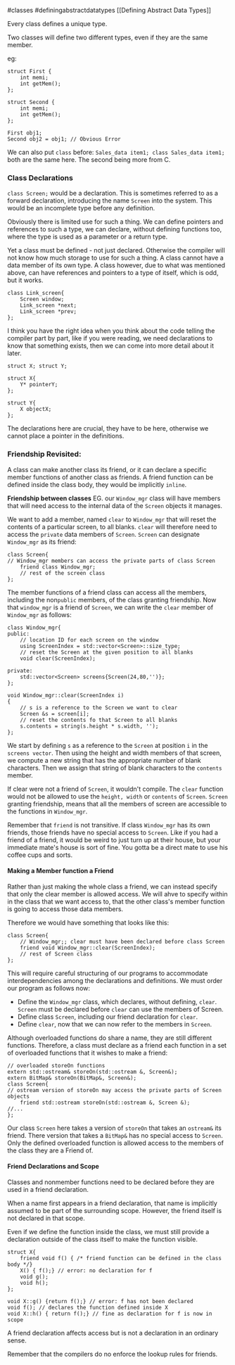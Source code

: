 #classes
#definingabstractdatatypes [[Defining Abstract Data Types]]



Every class defines a unique type. 


Two classes will define two different types, even if they are the same member. 

eg: 
```
struct First { 
	int memi; 
	int getMem(); 
};

struct Second { 
	int memi; 
	int getMem();
};

First obj1; 
Second obj2 = obj1; // Obvious Error
```

We can also put `class` before: 
`Sales_data item1; class Sales_data item1;` both are the same here. 
The second being more from C. 

### Class Declarations
`class Screen;` would be a declaration. 
This is sometimes referred to as a forward declaration, introducing the name `Screen` into the system. This would be an incomplete type before any definition. 

Obviously there is limited use for such a thing. 
We can define pointers and references to such a type, we can declare, without defining functions too, where the type is used as a parameter or a return type. 

Yet a class must be defined - not just declared. Otherwise the compiler will not know how much storage to use for such a thing. 
A class cannot have a data member of its own type. 
A class however, due to what was mentioned above, can have references and pointers to a type of itself, which is odd, but it works. 

```
class Link_screen{ 
	Screen window;
	Link_screen *next;
	Link_screen *prev;
};
```

I  think you have the right idea when you think about the code telling the compiler part by part, like if you were reading, we need declarations to know that something exists, then we can come into more detail about it later. 

```
struct X; struct Y; 

struct X{ 
	Y* pointerY;
};

struct Y{ 
	X objectX;
};
```
 The declarations here are crucial, they have to be here, otherwise we cannot place a pointer in the definitions. 

### Friendship Revisited: 
A class can make another class its friend, or it can declare a specific member functions of another class as friends. 
A friend function can be defined inside the class body, they would be implicitly `inline`. 

**Friendship between classes**
EG. our `Window_mgr` class will have members that will need access to the internal data of the `Screen` objects it manages. 

We want to add a member, named `clear` to `Window_mgr` that will reset the contents of a particular screen, to all blanks. 
`clear` will therefore need to access the `private` data members of `Screen`. 
`Screen` can designate `Window_mgr` as its friend: 
```
class Screen{
// Window_mgr members can access the private parts of class Screen
	friend class Window_mgr; 
	// rest of the screen class
};
```

The member functions of a friend class can access all the members, including the non`public` members, of the class granting friendship. 
Now that `window_mgr` is a friend of `Screen`, we can write the `clear` member of `Window_mgr` as follows: 
```
class Window_mgr{ 
public: 
	// location ID for each screen on the window
	using ScreenIndex = std::vector<Screen>::size_type;
	// reset the Screen at the given position to all blanks
	void clear(ScreenIndex);

private:
	std::vector<Screen> screens{Screen(24,80,'')};
};

void Window_mgr::clear(ScreenIndex i)
{ 
	// s is a reference to the Screen we want to clear
	Screen &s = screen[i];
	// reset the contents fo that Screen to all blanks
	s.contents = string(s.height * s.width, '');
};
```
We start by defining `s` as a reference to the `Screen` at position `i` in the `screens vector`. 
Then using the height and width members of that screen, we compute a new string that has the appropriate number of blank characters. 
Then we assign that string of blank characters to the `contents` member. 

If clear were not a friend of `Screen`, it wouldn't compile. 
The `clear` function would not be allowed to use the `height, width` or `contents` of `Screen`. 
`Screen` granting friendship, means that all the members of screen are accessible to the functions in `Window_mgr`.

Remember that `friend` is not transitive. 
If class `Window_mgr` has its own friends, those friends have no special access to `Screen`. 
Like if you had a friend of a friend, it would be weird to just turn up at their house, but your immediate mate's house is sort of fine. 
You gotta be a direct mate to use his coffee cups and sorts. 

#### Making a Member function a Friend
Rather than just making the whole class a friend, we can instead specify that only the clear member is allowed access. 
We will ahve to specify within in the class that we want access to, that the other class's member function is going to access those data members. 

Therefore we would have something that looks like this: 
```
class Screen{ 
	// Window_mgr;; clear must have been declared before class Screen
	friend void Window_mgr::clear(ScreenIndex);
	// rest of Screen class
};
```
This will require careful structuring of our programs to accommodate interdependencies among the declarations and definitions. 
We must order our program as follows now: 
- Define the `Window_mgr` class, which declares, without defining, `clear`. `Screen` must be declared before `clear` can use the members of Screen. 
- Define class `Screen`, including our friend declaration for `clear`.
- Define `clear`, now that we can now refer to the members in `Screen`.

Although overloaded functions do share a name, they are still different functions. 
Therefore, a class must declare as a friend each function in a set of overloaded functions that it wishes to make a friend: 

```
// overloaded storeOn functions
extern std::ostream& storeOn(std::ostream &, Screen&); 
extern BitMap& storeOn(BitMap&, Screen&); 
class Screen{ 
// ostream version of storeOn may access the private parts of Screen objects
	friend std::ostream storeOn(std::ostream &, Screen &);
//...
};
```

Our class `Screen` here takes a version of `storeOn` that takes an `ostream&` its friend. 
There version that takes a `BitMap&` has no special access to `Screen`. 
Only the defined overloaded function is allowed access to the members of the class they are a Friend of. 

#### Friend Declarations and Scope
Classes and nonmember functions need to be declared before they are used in a friend declaration. 

When a name first appears in a friend declaration, that name is implicitly assumed to be part of the surrounding scope. 
However, the friend itself is not declared in that scope. 

Even if we define the function inside the class, we must still provide a declaration outside of the class itself to make the function visible. 

```
struct X{ 
	friend void f() { /* friend function can be defined in the class body */}
	X() { f();} // error: no declaration for f
	void g(); 
	void h();
};

void X::g() {return f();} // error: f has not been declared
void f(); // declares the function defined inside X
void X::h() { return f();} // fine as declaration for f is now in scope
```
A friend declaration affects access but is not a declaration in an ordinary sense. 


Remember that the compilers do no enforce the lookup rules for friends. 

